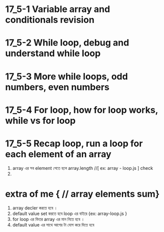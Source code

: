 # 17_5-1 Variable array and conditionals revision
# 17_5-2 While loop, debug and understand while loop

# 17_5-3 More while loops, odd numbers, even numbers

# 17_5-4 For loop, how for loop works, while vs for loop



# 17_5-5 Recap loop, run a loop for each element of an array

1. array  এর সব element পেতে হলে array.length //[ ex: array - loop.js ] check
2. 

# extra of me { // array elements sum}
1. array decler করতে হবে ।
2.  default value set করতে হবে loop এর বাইরে {ex: array-loop.js }
3. for loop  এর ভিতর array এর মান নিতে হবে ।
4. default value এর সাথে আগের টা যোগ করে দিতে হবে





